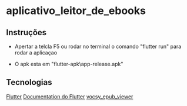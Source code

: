 # aplicativo_leitor_de_ebooks

## Instruções

- Apertar a telcla F5 ou rodar no terminal o comando "flutter run" para rodar a aplicaçao

- O apk esta em "flutter-apk\app-release.apk"

## Tecnologias

[Flutter](https://flutter.dev/)
[Documentation do Flutter](https://docs.flutter.dev/)
[vocsy_epub_viewer](https://pub.dev/packages/vocsy_epub_viewer)
